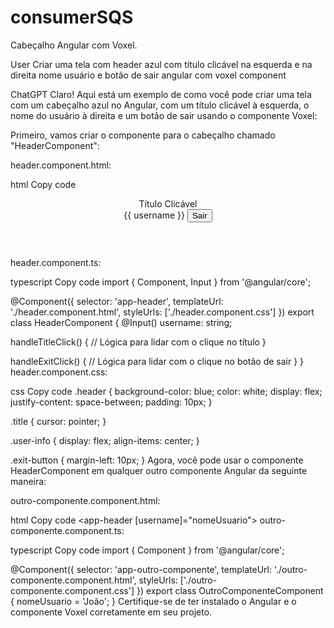 # consumerSQS

Cabeçalho Angular com Voxel.


User
Criar uma tela com header azul com título clicável na esquerda e na direita nome usuário e botão de sair angular com voxel component

ChatGPT
Claro! Aqui está um exemplo de como você pode criar uma tela com um cabeçalho azul no Angular, com um título clicável à esquerda, o nome do usuário à direita e um botão de sair usando o componente Voxel:

Primeiro, vamos criar o componente para o cabeçalho chamado "HeaderComponent":

header.component.html:

html
Copy code
<header class="header">
  <div class="title" (click)="handleTitleClick()">Título Clicável</div>
  <div class="user-info">
    <span>{{ username }}</span>
    <button class="exit-button" (click)="handleExitClick()">Sair</button>
  </div>
</header>
header.component.ts:

typescript
Copy code
import { Component, Input } from '@angular/core';

@Component({
  selector: 'app-header',
  templateUrl: './header.component.html',
  styleUrls: ['./header.component.css']
})
export class HeaderComponent {
  @Input() username: string;

  handleTitleClick() {
    // Lógica para lidar com o clique no título
  }

  handleExitClick() {
    // Lógica para lidar com o clique no botão de sair
  }
}
header.component.css:

css
Copy code
.header {
  background-color: blue;
  color: white;
  display: flex;
  justify-content: space-between;
  padding: 10px;
}

.title {
  cursor: pointer;
}

.user-info {
  display: flex;
  align-items: center;
}

.exit-button {
  margin-left: 10px;
}
Agora, você pode usar o componente HeaderComponent em qualquer outro componente Angular da seguinte maneira:

outro-componente.component.html:

html
Copy code
<app-header [username]="nomeUsuario"></app-header>
outro-componente.component.ts:

typescript
Copy code
import { Component } from '@angular/core';

@Component({
  selector: 'app-outro-componente',
  templateUrl: './outro-componente.component.html',
  styleUrls: ['./outro-componente.component.css']
})
export class OutroComponenteComponent {
  nomeUsuario = 'João';
}
Certifique-se de ter instalado o Angular e o componente Voxel corretamente em seu projeto.
